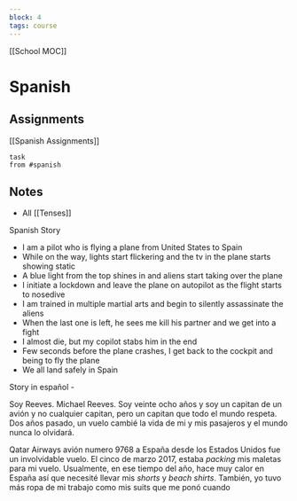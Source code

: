 ```yaml
---
block: 4
tags: course
---
```


[[School MOC]]
# Spanish


## Assignments
[[Spanish Assignments]]
```dataview
task
from #spanish 
```

## Notes
- All [[Tenses]]

Spanish Story
- I am a pilot who is flying a plane from United States to Spain
- While on the way, lights start flickering and the tv in the plane starts showing static
- A blue light from the top shines in and aliens start taking over the plane
- I initiate a lockdown and leave the plane on autopilot as the flight starts to nosedive
- I am trained in multiple martial arts and begin to silently assassinate the aliens
- When the last one is left, he sees me kill his partner and we get into a fight
- I almost die, but my copilot stabs him in the end
- Few seconds before the plane crashes, I get back to the cockpit and being to fly the plane
- We all land safely in Spain

Story in español - 

Soy Reeves. Michael Reeves. Soy veinte ocho años y soy un capitan de un avión y no cualquier capitan, pero un capitan que todo el mundo respeta. Dos años pasado, un vuelo cambié la vida de mi y mis pasajeros y el mundo nunca lo olvidará.

Qatar Airways avión numero 9768 a España desde los Estados Unidos fue un involvidable vuelo. El cinco de marzo 2017, estaba _packing_ mis maletas para mi vuelo. Usualmente, en ese tiempo del año, hace muy calor en España así que necesité llevar mis _shorts_ y _beach shirts_. También, yo tuvo más ropa de mi trabajo como mis suits que me ponó cuando 
